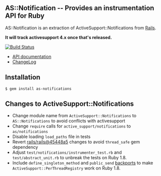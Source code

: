 AS::Notification -- Provides an instrumentation API for Ruby
------------------------------------------------------------

AS::Notification is an extraction of ActiveSupport::Notifications from
[Rails](https://github.com/rails/rails/tree/master/activesupport).

**It will track activesupport 4.x once that's released.**

[![Build Status](https://travis-ci.org/bernd/as-notifications.png?branch=master)](https://travis-ci.org/bernd/as-notifications)

* [API documentation](http://rubydoc.info/github/bernd/as-notifications/master/AS/Notifications)
* [ChangeLog](CHANGELOG.md)

## Installation

    $ gem install as-notifications

## Changes to ActiveSupport::Notifications

* Change module name from `ActiveSupport::Notifications` to
  `AS::Notifications` to avoid conflicts with activesupport
* Change `require` calls for `active_support/notifications` to
  `as/notifications`
* Disable loading `load_paths` file in tests
* Revert [rails/rails@45448a5](https://github.com/rails/rails/commit/45448a5)
  changes to avoid `thread_safe` gem dependency
* Adjust `test/notifications/instrumenter_test.rb` and `test/abstract_unit.rb`
  to unbreak the tests on Ruby 1.8.
* Include `define_singleton_method` and `public_send` [backports](https://github.com/marcandre/backports)
  to make `ActiveSupport::PerThreadRegistry` work on Ruby 1.8.
